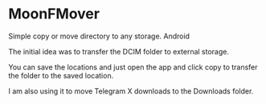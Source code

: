 # MoonFMover
Simple copy or move directory to any storage. Android


The initial idea was to transfer the DCIM folder to external storage.

You can save the locations and just open the app and click copy to transfer the folder to the saved location.

I am also using it to move Telegram X downloads to the Downloads folder.

